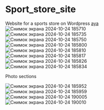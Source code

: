 # Sport_store_site
Website for a sports store on Wordpress
[aya](https://aya-sport.kz)
![Снимок экрана 2024-10-24 185710](https://github.com/user-attachments/assets/f66d974a-a8b8-4d1f-873b-3dd7169c2200)
![Снимок экрана 2024-10-24 185735](https://github.com/user-attachments/assets/597be060-772c-48fd-8c3c-f5f6df9d8b4b)
![Снимок экрана 2024-10-24 185750](https://github.com/user-attachments/assets/0d678610-9c79-4e23-a30e-00740e64d8e8)
![Снимок экрана 2024-10-24 185800](https://github.com/user-attachments/assets/e2f8462a-94fb-4d49-8c7e-9a2dd8f3b68d)
![Снимок экрана 2024-10-24 185810](https://github.com/user-attachments/assets/b9e9bcaa-8a56-4567-a07f-8050f0b2d772)
![Снимок экрана 2024-10-24 185817](https://github.com/user-attachments/assets/a76d233d-fe3b-4c99-afd3-3fcc38f412c5)
![Снимок экрана 2024-10-24 185826](https://github.com/user-attachments/assets/f6f6a1ec-d5df-4873-ac72-7b479eaa55d7)
![Снимок экрана 2024-10-24 185834](https://github.com/user-attachments/assets/8485f774-172e-4389-8613-608692cad56d)

Photo sections

![Снимок экрана 2024-10-24 185952](https://github.com/user-attachments/assets/4b122cc9-5ff7-4135-975c-1fa37d783204)
![Снимок экрана 2024-10-24 185959](https://github.com/user-attachments/assets/6677d121-2756-4aad-89ba-56bd69585298)
![Снимок экрана 2024-10-24 190005](https://github.com/user-attachments/assets/89dad59f-7609-429d-bd51-418892530886)
![Снимок экрана 2024-10-24 190010](https://github.com/user-attachments/assets/2f62354c-0dc6-4d7a-800d-41379db7e9e2)










